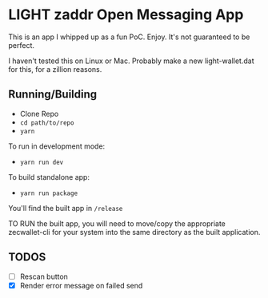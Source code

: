 # LIGHT zaddr Open Messaging App

This is an app I whipped up as a fun PoC. Enjoy. It's not guaranteed to be perfect.

I haven't tested this on Linux or Mac. Probably make a new light-wallet.dat for this, for a zillion reasons.

## Running/Building

- Clone Repo
- `cd path/to/repo`
- `yarn`

To run in development mode:
- `yarn run dev` 

To build standalone app:
- `yarn run package`

You'll find the built app in `/release`

TO RUN the built app, you will need to move/copy the appropriate zecwallet-cli for your system into the same directory as the built application. 
## TODOS
- [ ] Rescan button
- [x] Render error message on failed send
